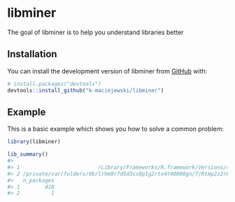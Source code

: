 
<!-- README.md is generated from README.Rmd. Please edit that file -->

# libminer

<!-- badges: start -->
<!-- badges: end -->

The goal of libminer is to help you understand libraries better

## Installation

You can install the development version of libminer from
[GitHub](https://github.com/) with:

``` r
# install.packages("devtools")
devtools::install_github("k-maciejewski/libminer")
```

## Example

This is a basic example which shows you how to solve a common problem:

``` r
library(libminer)

lib_summary()
#>                                                                                        Library
#> 1                         /Library/Frameworks/R.framework/Versions/4.1-arm64/Resources/library
#> 2 /private/var/folders/9b/lrhm9r7d5d3cs8p1g2rtx4t40000gn/T/Rtmp2z2r8E/temp_libpath2b7d44b40f45
#>   n_packages
#> 1        418
#> 2          1
```
